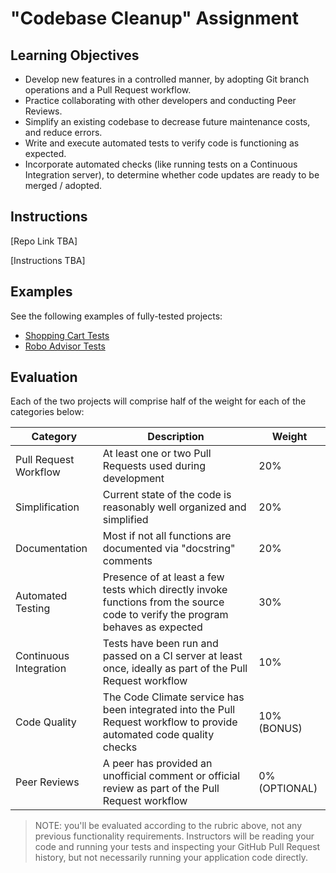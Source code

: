 # "Codebase Cleanup" Assignment

## Learning Objectives

  + Develop new features in a controlled manner, by adopting Git branch operations and a Pull Request workflow.
  + Practice collaborating with other developers and conducting Peer Reviews.
  + Simplify an existing codebase to decrease future maintenance costs, and reduce errors.
  + Write and execute automated tests to verify code is functioning as expected.
  + Incorporate automated checks (like running tests on a Continuous Integration server), to determine whether code updates are ready to be merged / adopted.

## Instructions

[Repo Link TBA]

[Instructions TBA]

## Examples

See the following examples of fully-tested projects:

  + [Shopping Cart Tests](https://github.com/s2t2/shopping-cart-screencast/tree/testing)
  + [Robo Advisor Tests](https://github.com/s2t2/robo-advisor-screencast/tree/v3-testing)

## Evaluation

Each of the two projects will comprise half of the weight for each of the categories below:

Category | Description | Weight
--- | --- | ---
Pull Request Workflow | At least one or two Pull Requests used during development | 20%
Simplification | Current state of the code is reasonably well organized and simplified | 20%
Documentation | Most if not all functions are documented via "docstring" comments | 20%
Automated Testing | Presence of at least a few tests which directly invoke functions from the source code to verify the program behaves as expected | 30%
Continuous Integration | Tests have been run and passed on a CI server at least once, ideally as part of the Pull Request workflow | 10%
Code Quality | The Code Climate service has been integrated into the Pull Request workflow to provide automated code quality checks | 10% (BONUS)
Peer Reviews | A peer has provided an unofficial comment or official review as part of the Pull Request workflow | 0% (OPTIONAL)

> NOTE: you'll be evaluated according to the rubric above, not any previous functionality requirements. Instructors will be reading your code and running your tests and inspecting your GitHub Pull Request history, but not necessarily running your application code directly.
